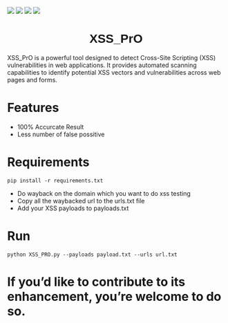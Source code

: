 ![](https://img.shields.io/badge/Xss-automation-blue)
![](https://img.shields.io/badge/Bug-Bounty-orange)
![](https://img.shields.io/badge/VAPT-web-pink)
![](https://img.shields.io/badge/Web-Pentesting-green)

    
<h1 align="center"><font face="Arial">XSS_PrO</font></h1>

XSS_PrO is a powerful tool designed to detect Cross-Site Scripting (XSS) vulnerabilities in web applications. It provides automated scanning capabilities to identify potential XSS vectors and vulnerabilities across web pages and forms.

# Features

- 100% Accurcate Result
- Less number of false possitive

# Requirements
    pip install -r requirements.txt
- Do wayback on the domain which you want to do xss testing
- Copy all the waybacked url to the urls.txt file
- Add your XSS payloads to payloads.txt

# Run

    python XSS_PRO.py --payloads payload.txt --urls url.txt


# If you’d like to contribute to its enhancement, you’re welcome to do so.

